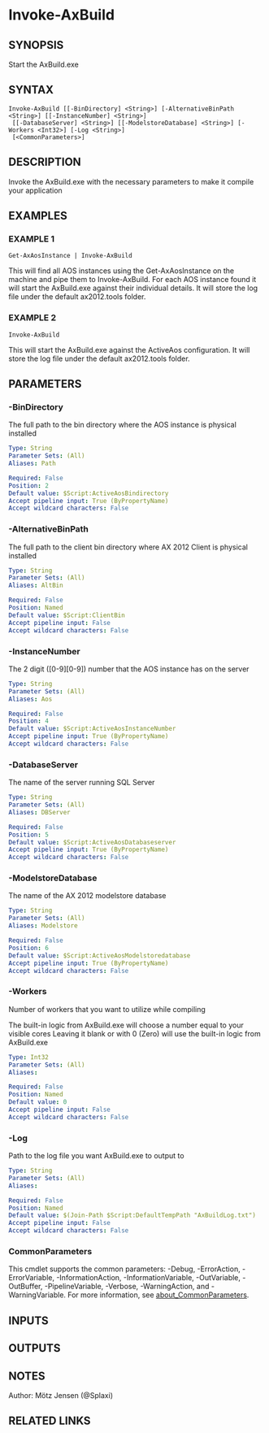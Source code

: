 ﻿---
external help file: ax2012.tools-help.xml
Module Name: ax2012.tools
online version:
schema: 2.0.0
---

# Invoke-AxBuild

## SYNOPSIS
Start the AxBuild.exe

## SYNTAX

```
Invoke-AxBuild [[-BinDirectory] <String>] [-AlternativeBinPath <String>] [[-InstanceNumber] <String>]
 [[-DatabaseServer] <String>] [[-ModelstoreDatabase] <String>] [-Workers <Int32>] [-Log <String>]
 [<CommonParameters>]
```

## DESCRIPTION
Invoke the AxBuild.exe with the necessary parameters to make it compile your application

## EXAMPLES

### EXAMPLE 1
```
Get-AxAosInstance | Invoke-AxBuild
```

This will find all AOS instances using the Get-AxAosInstance on the machine and pipe them to Invoke-AxBuild.
For each AOS instance found it will start the AxBuild.exe against their individual details.
It will store the log file under the default ax2012.tools folder.

### EXAMPLE 2
```
Invoke-AxBuild
```

This will start the AxBuild.exe against the ActiveAos configuration.
It will store the log file under the default ax2012.tools folder.

## PARAMETERS

### -BinDirectory
The full path to the bin directory where the AOS instance is physical installed

```yaml
Type: String
Parameter Sets: (All)
Aliases: Path

Required: False
Position: 2
Default value: $Script:ActiveAosBindirectory
Accept pipeline input: True (ByPropertyName)
Accept wildcard characters: False
```

### -AlternativeBinPath
The full path to the client bin directory where AX 2012 Client is physical installed

```yaml
Type: String
Parameter Sets: (All)
Aliases: AltBin

Required: False
Position: Named
Default value: $Script:ClientBin
Accept pipeline input: False
Accept wildcard characters: False
```

### -InstanceNumber
The 2 digit (\[0-9\]\[0-9\]) number that the AOS instance has on the server

```yaml
Type: String
Parameter Sets: (All)
Aliases: Aos

Required: False
Position: 4
Default value: $Script:ActiveAosInstanceNumber
Accept pipeline input: True (ByPropertyName)
Accept wildcard characters: False
```

### -DatabaseServer
The name of the server running SQL Server

```yaml
Type: String
Parameter Sets: (All)
Aliases: DBServer

Required: False
Position: 5
Default value: $Script:ActiveAosDatabaseserver
Accept pipeline input: True (ByPropertyName)
Accept wildcard characters: False
```

### -ModelstoreDatabase
The name of the AX 2012 modelstore database

```yaml
Type: String
Parameter Sets: (All)
Aliases: Modelstore

Required: False
Position: 6
Default value: $Script:ActiveAosModelstoredatabase
Accept pipeline input: True (ByPropertyName)
Accept wildcard characters: False
```

### -Workers
Number of workers that you want to utilize while compiling

The built-in logic from AxBuild.exe will choose a number equal to your visible cores
Leaving it blank or with 0 (Zero) will use the built-in logic from AxBuild.exe

```yaml
Type: Int32
Parameter Sets: (All)
Aliases:

Required: False
Position: Named
Default value: 0
Accept pipeline input: False
Accept wildcard characters: False
```

### -Log
Path to the log file you want AxBuild.exe to output to

```yaml
Type: String
Parameter Sets: (All)
Aliases:

Required: False
Position: Named
Default value: $(Join-Path $Script:DefaultTempPath "AxBuildLog.txt")
Accept pipeline input: False
Accept wildcard characters: False
```

### CommonParameters
This cmdlet supports the common parameters: -Debug, -ErrorAction, -ErrorVariable, -InformationAction, -InformationVariable, -OutVariable, -OutBuffer, -PipelineVariable, -Verbose, -WarningAction, and -WarningVariable. For more information, see [about_CommonParameters](http://go.microsoft.com/fwlink/?LinkID=113216).

## INPUTS

## OUTPUTS

## NOTES
Author: Mötz Jensen (@Splaxi)

## RELATED LINKS
